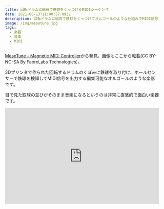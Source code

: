 ```yaml
---
title: 回転ドラムに磁石で鉄球をくっつけるMIDIシーケンサ
date: 2021-06-13T11:00:57.093Z
description: 回転ドラムに磁石で鉄球をくっつけてオルゴールのような仕組みでMIDI信号を出力する楽器の作例を紹介します。
image: /img/mesotune.jpg
tags:
  - 楽器
  - 音楽
  - MIDI
---
```

[MesoTune - Magnetic MIDI Controller](https://www.instructables.com/MesoTune-Magnetic-MIDI-Controller/)から発見。画像もここから転載(CC BY-NC-SA By FabroLabs Technologies)。

3Dプリンタで作られた回転するドラムのくぼみに鉄球を取り付け、ホールセンサーで鉄球を検知してMIDI信号を出力する編集可能なオルゴールのような楽器です。

目で見た鉄球の並びがそのまま音楽になるというのは非常に直感的で面白い楽器です。

<iframe width="100%" height="315" src="https://www.youtube.com/embed/slMEE3Oij4U" frameborder="0" allow="accelerometer; autoplay; clipboard-write; encrypted-media; gyroscope; picture-in-picture" allowfullscreen></iframe>

